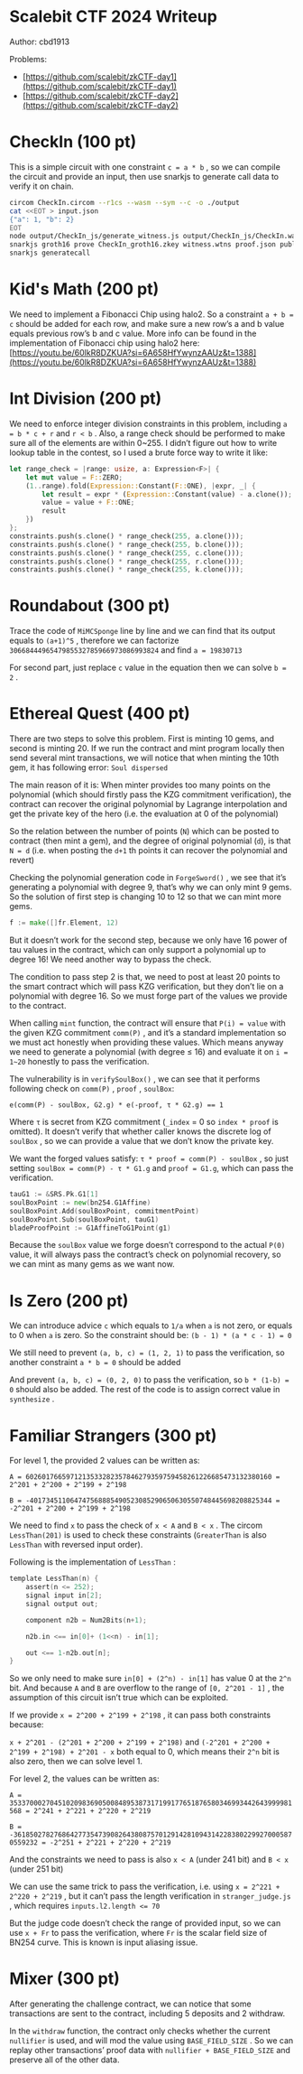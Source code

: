 # Scalebit CTF 2024 Writeup

Author: cbd1913

Problems:

- [https://github.com/scalebit/zkCTF-day1](https://github.com/scalebit/zkCTF-day1)
- [https://github.com/scalebit/zkCTF-day2](https://github.com/scalebit/zkCTF-day2)

# CheckIn (100 pt)

This is a simple circuit with one constraint `c = a * b` , so we can compile the circuit and provide an input, then use snarkjs to generate call data to verify it on chain.

```bash
circom CheckIn.circom --r1cs --wasm --sym --c -o ./output
cat <<EOT > input.json
{"a": 1, "b": 2}
EOT
node output/CheckIn_js/generate_witness.js output/CheckIn_js/CheckIn.wasm input.json witness.wtns
snarkjs groth16 prove CheckIn_groth16.zkey witness.wtns proof.json public.json
snarkjs generatecall
```

# **Kid's Math (200 pt)**

We need to implement a Fibonacci Chip using halo2. So a constraint `a + b = c`  should be added for each row, and make sure a new row’s a and b value equals previous row’s b and c value. More info can be found in the implementation of Fibonacci chip using halo2 here: [https://youtu.be/60lkR8DZKUA?si=6A658HfYwynzAAUz&t=1388](https://youtu.be/60lkR8DZKUA?si=6A658HfYwynzAAUz&t=1388)

# **Int Division (200 pt)**

We need to enforce integer division constraints in this problem, including `a = b * c + r`  and `r < b` . Also, a range check should be performed to make sure all of the elements are within 0~255. I didn’t figure out how to write lookup table in the contest, so I used a brute force way to write it like:

```rust
let range_check = |range: usize, a: Expression<F>| {
    let mut value = F::ZERO;
    (1..range).fold(Expression::Constant(F::ONE), |expr, _| {
        let result = expr * (Expression::Constant(value) - a.clone());
        value = value + F::ONE;
        result
    })
};
constraints.push(s.clone() * range_check(255, a.clone()));
constraints.push(s.clone() * range_check(255, b.clone()));
constraints.push(s.clone() * range_check(255, c.clone()));
constraints.push(s.clone() * range_check(255, r.clone()));
constraints.push(s.clone() * range_check(255, k.clone()));
```

# **Roundabout (300 pt)**

Trace the code of `MiMCSponge`  line by line and we can find that its output equals to `(a+1)^5` , therefore we can factorize `3066844496547985532785966973086993824`  and find `a = 19830713` 

For second part, just replace `c` value in the equation then we can solve `b = 2` .

# **Ethereal Quest (400 pt)**

There are two steps to solve this problem. First is minting 10 gems, and second is minting 20. If we run the contract and mint program locally then send several mint transactions, we will notice that when minting the 10th gem, it has following error: `Soul dispersed` 

The main reason of it is: When minter provides too many points on the polynomial (which should firstly pass the KZG commitment verification), the contract can recover the original polynomial by Lagrange interpolation and get the private key of the hero (i.e. the evaluation at 0 of the polynomial)

So the relation between the number of points (`N`) which can be posted to contract (then mint a gem), and the degree of original polynomial (`d`), is that `N = d`  (i.e. when posting the `d+1` th points it can recover the polynomial and revert)

Checking the polynomial generation code in `ForgeSword()` , we see that it’s generating a polynomial with degree 9, that’s why we can only mint 9 gems. So the solution of first step is changing 10 to 12 so that we can mint more gems.

```go
f := make([]fr.Element, 12)
```

But it doesn’t work for the second step, because we only have 16 power of tau values in the contract, which can only support a polynomial up to degree 16! We need another way to bypass the check.

The condition to pass step 2 is that, we need to post at least 20 points to the smart contract which will pass KZG verification, but they don’t lie on a polynomial with degree 16. So we must forge part of the values we provide to the contract.

When calling `mint`  function, the contract will ensure that `P(i) = value` with the given KZG commitment `comm(P)` , and it’s a standard implementation so we must act honestly when providing these values. Which means anyway we need to generate a polynomial (with degree ≤ 16) and evaluate it on `i = 1~20`  honestly to pass the verification.

The vulnerability is in `verifySoulBox()` , we can see that it performs following check on `comm(P)` , `proof` , `soulBox`:

```solidity
e(comm(P) - soulBox, G2.g) * e(-proof, τ * G2.g) == 1
```

Where `τ`  is secret from KZG commitment (`_index`  = 0 so `index * proof` is omitted). It doesn’t verify that whether caller knows the discrete log of `soulBox` , so we can provide a value that we don’t know the private key.

We want the forged values satisfy: `τ * proof = comm(P) - soulBox` , so just setting `soulBox = comm(P) - τ * G1.g`  and `proof = G1.g`, which can pass the verification.

```go
tauG1 := &SRS.Pk.G1[1]
soulBoxPoint := new(bn254.G1Affine)
soulBoxPoint.Add(soulBoxPoint, commitmentPoint)
soulBoxPoint.Sub(soulBoxPoint, tauG1)
bladeProofPoint := G1AffineToG1Point(g1)
```

Because the `soulBox` value we forge doesn’t correspond to the actual `P(0)` value, it will always pass the contract’s check on polynomial recovery, so we can mint as many gems as we want now.

# **Is Zero (200 pt)**

We can introduce advice `c`  which equals to `1/a`  when `a`  is not zero, or equals to 0 when `a`  is zero. So the constraint should be: `(b - 1) * (a * c - 1) = 0`  

We still need to prevent `(a, b, c) = (1, 2, 1)`  to pass the verification, so another constraint `a * b = 0`  should be added

And prevent `(a, b, c) = (0, 2, 0)` to pass the verification, so `b * (1-b) = 0`  should also be added. The rest of the code is to assign correct value in `synthesize` .

# **Familiar Strangers (300 pt)**

For level 1, the provided 2 values can be written as:

`A = 6026017665971213533282357846279359759458261226685473132380160 = 2^201 + 2^200 + 2^199 + 2^198` 

`B = -401734511064747568885490523085290650630550748445698208825344 = -2^201 + 2^200 + 2^199 + 2^198`

We need to find `x`  to pass the check of `x < A`  and `B < x` . The circom `LessThan(201)` is used to check these constraints (`GreaterThan`  is also `LessThan` with reversed input order).

Following is the implementation of `LessThan` :

```go
template LessThan(n) {
    assert(n <= 252);
    signal input in[2];
    signal output out;

    component n2b = Num2Bits(n+1);

    n2b.in <== in[0]+ (1<<n) - in[1];

    out <== 1-n2b.out[n];
}
```

So we only need to make sure `in[0] + (2^n) - in[1]`  has value 0 at the `2^n` bit. And because `A`  and `B`  are overflow to the range of `[0, 2^201 - 1]` , the assumption of this circuit isn’t true which can be exploited.

If we provide `x = 2^200 + 2^199 + 2^198` , it can pass both constraints because:

`x + 2^201 - (2^201 + 2^200 + 2^199 + 2^198)` and `(-2^201 + 2^200 + 2^199 + 2^198) + 2^201 - x` both equal to 0, which means their `2^n`  bit is also zero, then we can solve level 1.

For level 2, the values can be written as:

`A = 3533700027045102098369050084895387317199177651876580346993442643999981568 = 2^241 + 2^221 + 2^220 + 2^219` 

`B = -3618502782768642773547390826438087570129142810943142283802299270005870559232 = -2^251 + 2^221 + 2^220 + 2^219` 

And the constraints we need to pass is also `x < A` (under 241 bit) and `B < x`  (under 251 bit)

We can use the same trick to pass the verification, i.e. using `x = 2^221 + 2^220 + 2^219` , but it can’t pass the length verification in `stranger_judge.js` , which requires `inputs.l2.length <= 70` 

But the judge code doesn’t check the range of provided input, so we can use `x + Fr`  to pass the verification, where `Fr`  is the scalar field size of BN254 curve. This is known is input aliasing issue.

# Mixer (300 pt)

After generating the challenge contract, we can notice that some transactions are sent to the contract, including 5 deposits and 2 withdraw.

In the `withdraw`  function, the contract only checks whether the current `nullifier` is used, and will mod the value using `BASE_FIELD_SIZE` . So we can replay other transactions’ proof data with  `nullifier + BASE_FIELD_SIZE` and preserve all of the other data.